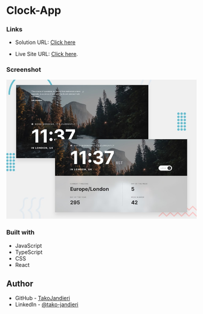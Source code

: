 # Clock-App

### Links

- Solution URL: [Click here](https://github.com/TakoJandieri/Clock-App-React/)

- Live Site URL: [Click here](https://takojandieri.github.io/Clock-App-React/).

### Screenshot

![WebPage Preview](/public/preview.jpg)

### Built with

- JavaScript
- TypeScript
- CSS
- React

## Author

- GitHub - [TakoJandieri](https://github.com/TakoJandieri)
- LinkedIn - [@tako-jandieri](https://www.linkedin.com/in/tako-jandieri/)
